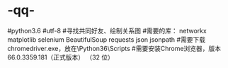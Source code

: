 # -qq-
#python3.6
#utf-8
#寻找共同好友、绘制关系图
#需要的库：
  networkx
  matplotlib
  selenium
  BeautifulSoup
  requests
  json
  jsonpath
#需要下载chromedriver.exe，放在\Python36\Scripts
#需要安装Chrome浏览器，版本 66.0.3359.181（正式版本） （32 位）

